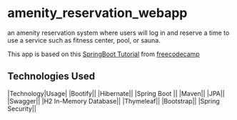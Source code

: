 # amenity_reservation_webapp
an amenity reservation system where users will log in and reserve a time to use a service such as fitness center, pool, or sauna.

This app is based on this [SpringBoot Tutorial](https://www.freecodecamp.org/news/spring-boot-tutorial-build-fast-modern-java-app/) from [freecodecamp](https://www.freecodecamp.org/)

## Technologies Used
|Technology|Usage|
|Bootify||
|Hibernate||
|Spring Boot ||
|Maven||
|JPA||
|Swagger||
|H2 In-Memory Database||
|Thymeleaf||
|Bootstrap||
|Spring Security||
